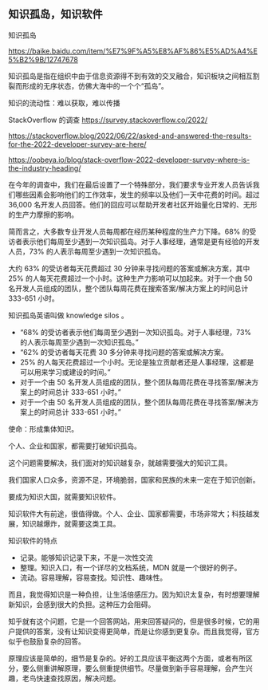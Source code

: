 ## 知识孤岛，知识软件

知识孤岛

https://baike.baidu.com/item/%E7%9F%A5%E8%AF%86%E5%AD%A4%E5%B2%9B/12747678

知识孤岛是指在组织中由于信息资源得不到有效的交叉融合，知识板块之间相互割裂而形成的无序状态，仿佛大海中的一个个“孤岛”。

知识的流动性：难以获取，难以传播

StackOverflow 的调查 https://survey.stackoverflow.co/2022/

https://stackoverflow.blog/2022/06/22/asked-and-answered-the-results-for-the-2022-developer-survey-are-here/

https://oobeya.io/blog/stack-overflow-2022-developer-survey-where-is-the-industry-heading/

在今年的调查中，我们在最后设置了一个特殊部分，我们要求专业开发人员告诉我们哪些因素会影响他们的工作效率，发生的频率以及他们一天中花费的时间。超过 36,000 名开发人员回答。他们的回应可以帮助开发者社区开始量化日常的、无形的生产力摩擦的影响。

简而言之，大多数专业开发人员每周都在经历某种程度的生产力下降。68% 的受访者表示他们每周至少遇到一次知识孤岛。对于人事经理，通常是更有经验的开发人员，73% 的人表示每周至少遇到一次知识孤岛。

大约 63% 的受访者每天花费超过 30 分钟来寻找问题的答案或解决方案，其中 25% 的人每天花费超过一个小时。这种生产力影响可以加起来。对于一个由 50 名开发人员组成的团队，整个团队每周花费在搜索答案/解决方案上的时间总计 333-651 小时。

知识孤岛英语叫做  knowledge silos 。

- “68% 的受访者表示他们每周至少遇到一次知识孤岛。对于人事经理，73% 的人表示每周至少遇到一次知识孤岛。”
- “62% 的受访者每天花费 30 多分钟来寻找问题的答案或解决方案。
- 25% 的人每天花费超过一个小时。无论是独立贡献者还是人事经理，这都是可以用来学习或建设的时间。”
- 对于一个由 50 名开发人员组成的团队，整个团队每周花费在寻找答案/解决方案上的时间总计 333-651 小时。”
- 对于一个由 50 名开发人员组成的团队，整个团队每周花费在寻找答案/解决方案上的时间总计 333-651 小时。”

使命：形成集体知识。

个人、企业和国家，都需要打破知识孤岛。

这个问题需要解决，我们面对的知识越复杂，就越需要强大的知识工具。



我们国家人口众多，资源不足，环境脆弱，国家和民族的未来一定在于知识创新。

要成为知识大国，就需要知识软件。

知识软件大有前途，很值得做。个人、企业、国家都需要，市场非常大；科技越发展，知识越爆炸，就需要这类工具。

知识软件的特点

- 记录。能够知识记录下来，不是一次性交流
- 整理。知识入口，有一个详尽的文档系统，MDN 就是一个很好的例子。
- 流动。容易理解，容易查找。知识性、趣味性。

而且，我觉得知识是一种负担，让生活倍感压力。因为知识太复杂，有时想要理解新知识，会感到很大的负担。这种压力会阻碍。

知乎就有这个问题，它是一个回答网站，用来回答疑问的，但是很多时候，它的用户提供的答案，没有让知识变得更简单，而是让你感到更复杂。而且我觉得，官方似乎也鼓励复杂的回答。

原理应该是简单的，细节是复杂的。好的工具应该平衡这两个方面，或者有所区分，要么侧重讲解原理，要么侧重提供细节。尽量做到新手容易理解，会产生兴趣，老鸟快速查找原因，解决问题。